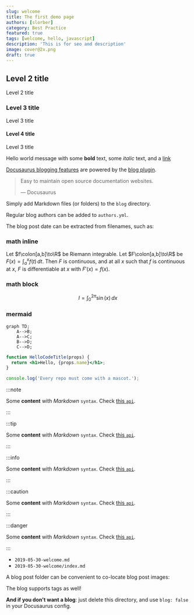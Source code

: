 ```yaml
---
slug: welcome
title: The first demo page
authors: [slorber]
category: Best Practice
featured: true
tags: [welcome, hello, javascript]
description: 'This is for seo and description'
image: cover@2x.png
draft: true
---
```


## Level 2 title

Level 2 title

### Level 3 title

Level 3 title

#### Level 4 title

Level 3 title

Hello world message with some **bold** text, some _italic_ text, and a [link](/)

[Docusaurus blogging features](https://docusaurus.io/docs/blog) are powered by the [blog plugin](https://docusaurus.io/docs/api/plugins/@docusaurus/plugin-content-blog).

> Easy to maintain open source documentation websites.
>
> — Docusaurus

Simply add Markdown files (or folders) to the `blog` directory.

Regular blog authors can be added to `authors.yml`.

The blog post date can be extracted from filenames, such as:

### math inline

Let $f\colon[a,b]\to\R$ be Riemann integrable. Let $F\colon[a,b]\to\R$ be
$F(x)=\int_{a}^{x} f(t)\,dt$. Then $F$ is continuous, and at all $x$ such that
$f$ is continuous at $x$, $F$ is differentiable at $x$ with $F'(x)=f(x)$.

### math block

$$
I = \int_0^{2\pi} \sin(x)\,dx
$$

### mermaid

```mermaid
graph TD;
    A-->B;
    A-->C;
    B-->D;
    C-->D;
```

```jsx title="/src/components/HelloCodeTitle.js"
function HelloCodeTitle(props) {
  return <h1>Hello, {props.name}</h1>;
}
```

```js
console.log('Every repo must come with a mascot.');
```

:::note

Some **content** with _Markdown_ `syntax`. Check [this `api`](#).

:::

:::tip

Some **content** with _Markdown_ `syntax`. Check [this `api`](#).

:::

:::info

Some **content** with _Markdown_ `syntax`. Check [this `api`](#).

:::

:::caution

Some **content** with _Markdown_ `syntax`. Check [this `api`](#).

:::

:::danger

Some **content** with _Markdown_ `syntax`. Check [this `api`](#).

:::

- `2019-05-30-welcome.md`
- `2019-05-30-welcome/index.md`

A blog post folder can be convenient to co-locate blog post images:

The blog supports tags as well!

**And if you don't want a blog**: just delete this directory, and use `blog: false` in your Docusaurus config.
